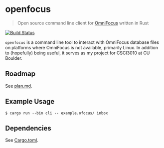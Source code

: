 openfocus
=========

> Open source command line client for [OmniFocus](https://www.omnigroup.com/omnifocus) written in Rust

[![Build Status](https://travis-ci.com/wtfaremyinitials/openfocus.svg?token=i1GUdTYu6pqpNYhyT4Hu&branch=master)](https://travis-ci.com/wtfaremyinitials/openfocus)

`openfocus` is a command line tool to interact with OmniFocus database files on
platforms where OmniFocus is not available, primarily Linux.
In addition to (hopefully) being useful, it serves as my project for CSCI3010 at
CU Boulder.

## Roadmap

See [plan.md](./plan.md).

## Example Usage

`$ cargo run --bin cli -- example.ofocus/ inbox`

## Dependencies

See [Cargo.toml](./Cargo.toml).
